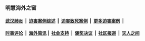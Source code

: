 
### 明慧海外之窗

####  [武汉肺炎](indexes/365.md?t=02060000) &nbsp;|&nbsp;  [迫害案例综述](indexes/328.md?t=02060000) &nbsp;|&nbsp; [迫害致死案例](indexes/277.md?t=02060000)  &nbsp;|&nbsp; [更多迫害案例](indexes/81.md?t=02060000)  &nbsp;|&nbsp; 
####  [时事评论](indexes/251.md?t=02060000) &nbsp;|&nbsp; [海外简讯](indexes/245.md?t=02060000)&nbsp;|&nbsp;  [社会支持](indexes/140.md?t=02060000) &nbsp;|&nbsp; [褒奖决议](indexes/282.md?t=02060000) &nbsp;|&nbsp; [社区报道](indexes/91.md?t=02060000)  &nbsp;|&nbsp; [天人之间](indexes/78.md?t=02060000) 

